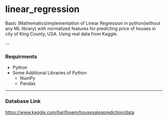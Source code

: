 # linear_regression
Basic (Mathematics)implementation of Linear Regression in python(without any ML library) with normalized features for predicting price of houses in city of King County, USA. Using real data from Kaggle.

--
### Requirments
* Python
* Some Additional Libraries of Python
   * NumPy
   * Pandas
---
### Database Link
  
  https://www.kaggle.com/harlfoxem/housesalesprediction/data



